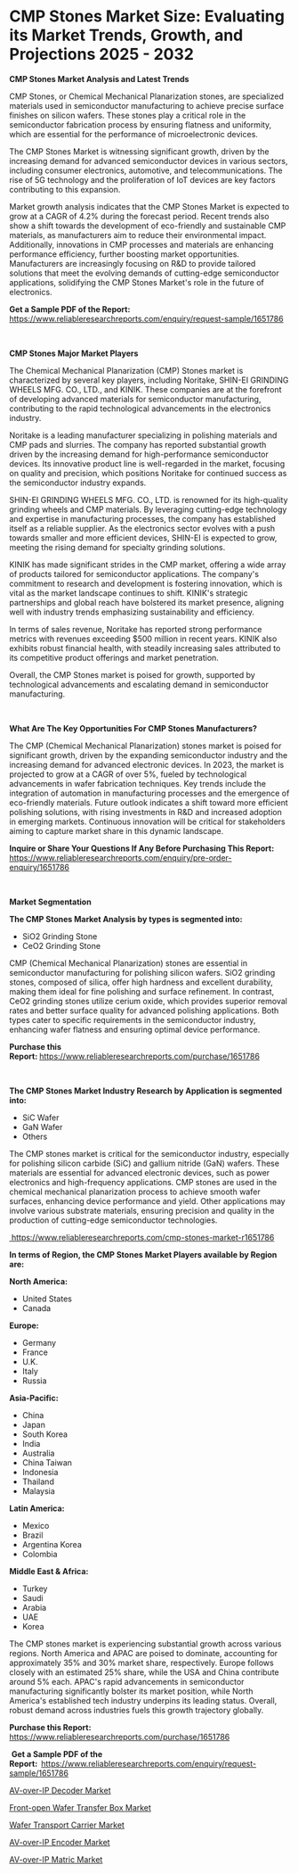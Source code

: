<p><h1>CMP Stones Market Size: Evaluating its Market Trends, Growth, and Projections 2025 - 2032</h1></p><p><strong>CMP Stones Market Analysis and Latest Trends</strong></p>
<p><p>CMP Stones, or Chemical Mechanical Planarization stones, are specialized materials used in semiconductor manufacturing to achieve precise surface finishes on silicon wafers. These stones play a critical role in the semiconductor fabrication process by ensuring flatness and uniformity, which are essential for the performance of microelectronic devices. </p><p>The CMP Stones Market is witnessing significant growth, driven by the increasing demand for advanced semiconductor devices in various sectors, including consumer electronics, automotive, and telecommunications. The rise of 5G technology and the proliferation of IoT devices are key factors contributing to this expansion. </p><p>Market growth analysis indicates that the CMP Stones Market is expected to grow at a CAGR of 4.2% during the forecast period. Recent trends also show a shift towards the development of eco-friendly and sustainable CMP materials, as manufacturers aim to reduce their environmental impact. Additionally, innovations in CMP processes and materials are enhancing performance efficiency, further boosting market opportunities. Manufacturers are increasingly focusing on R&D to provide tailored solutions that meet the evolving demands of cutting-edge semiconductor applications, solidifying the CMP Stones Market's role in the future of electronics.</p></p>
<p><strong>Get a Sample PDF of the Report:&nbsp;</strong> <a href="https://www.reliableresearchreports.com/enquiry/request-sample/1651786?utm_campaign=34&utm_medium=2&utm_source=Github&utm_content=ia&utm_term=06042025&utm_id=cmp-stones">https://www.reliableresearchreports.com/enquiry/request-sample/1651786</a></p>
<p>&nbsp;</p>
<p><strong>CMP Stones Major Market Players</strong></p>
<p><p>The Chemical Mechanical Planarization (CMP) Stones market is characterized by several key players, including Noritake, SHIN-EI GRINDING WHEELS MFG. CO., LTD., and KINIK. These companies are at the forefront of developing advanced materials for semiconductor manufacturing, contributing to the rapid technological advancements in the electronics industry.</p><p>Noritake is a leading manufacturer specializing in polishing materials and CMP pads and slurries. The company has reported substantial growth driven by the increasing demand for high-performance semiconductor devices. Its innovative product line is well-regarded in the market, focusing on quality and precision, which positions Noritake for continued success as the semiconductor industry expands.</p><p>SHIN-EI GRINDING WHEELS MFG. CO., LTD. is renowned for its high-quality grinding wheels and CMP materials. By leveraging cutting-edge technology and expertise in manufacturing processes, the company has established itself as a reliable supplier. As the electronics sector evolves with a push towards smaller and more efficient devices, SHIN-EI is expected to grow, meeting the rising demand for specialty grinding solutions.</p><p>KINIK has made significant strides in the CMP market, offering a wide array of products tailored for semiconductor applications. The company's commitment to research and development is fostering innovation, which is vital as the market landscape continues to shift. KINIK's strategic partnerships and global reach have bolstered its market presence, aligning well with industry trends emphasizing sustainability and efficiency.</p><p>In terms of sales revenue, Noritake has reported strong performance metrics with revenues exceeding $500 million in recent years. KINIK also exhibits robust financial health, with steadily increasing sales attributed to its competitive product offerings and market penetration.</p><p>Overall, the CMP Stones market is poised for growth, supported by technological advancements and escalating demand in semiconductor manufacturing.</p></p>
<p>&nbsp;</p>
<p><strong>What Are The Key Opportunities For CMP Stones Manufacturers?</strong></p>
<p><p>The CMP (Chemical Mechanical Planarization) stones market is poised for significant growth, driven by the expanding semiconductor industry and the increasing demand for advanced electronic devices. In 2023, the market is projected to grow at a CAGR of over 5%, fueled by technological advancements in wafer fabrication techniques. Key trends include the integration of automation in manufacturing processes and the emergence of eco-friendly materials. Future outlook indicates a shift toward more efficient polishing solutions, with rising investments in R&D and increased adoption in emerging markets. Continuous innovation will be critical for stakeholders aiming to capture market share in this dynamic landscape.</p></p>
<p><strong>Inquire or Share Your Questions If Any Before Purchasing This Report:</strong> <a href="https://www.reliableresearchreports.com/enquiry/pre-order-enquiry/1651786?utm_campaign=34&utm_medium=2&utm_source=Github&utm_content=ia&utm_term=06042025&utm_id=cmp-stones">https://www.reliableresearchreports.com/enquiry/pre-order-enquiry/1651786</a></p>
<p>&nbsp;</p>
<p><strong>Market Segmentation</strong></p>
<p><strong>The CMP Stones Market Analysis by types is segmented into:</strong></p>
<p><ul><li>SiO2 Grinding Stone</li><li>CeO2 Grinding Stone</li></ul></p>
<p><p>CMP (Chemical Mechanical Planarization) stones are essential in semiconductor manufacturing for polishing silicon wafers. SiO2 grinding stones, composed of silica, offer high hardness and excellent durability, making them ideal for fine polishing and surface refinement. In contrast, CeO2 grinding stones utilize cerium oxide, which provides superior removal rates and better surface quality for advanced polishing applications. Both types cater to specific requirements in the semiconductor industry, enhancing wafer flatness and ensuring optimal device performance.</p></p>
<p><strong>Purchase this Report:&nbsp;</strong><a href="https://www.reliableresearchreports.com/purchase/1651786?utm_campaign=34&utm_medium=2&utm_source=Github&utm_content=ia&utm_term=06042025&utm_id=cmp-stones">https://www.reliableresearchreports.com/purchase/1651786</a></p>
<p>&nbsp;</p>
<p><strong>The CMP Stones Market Industry Research by Application is segmented into:</strong></p>
<p><ul><li>SiC Wafer</li><li>GaN Wafer</li><li>Others</li></ul></p>
<p><p>The CMP stones market is critical for the semiconductor industry, especially for polishing silicon carbide (SiC) and gallium nitride (GaN) wafers. These materials are essential for advanced electronic devices, such as power electronics and high-frequency applications. CMP stones are used in the chemical mechanical planarization process to achieve smooth wafer surfaces, enhancing device performance and yield. Other applications may involve various substrate materials, ensuring precision and quality in the production of cutting-edge semiconductor technologies.</p></p>
<p><a href="https://www.reliableresearchreports.com/cmp-stones-market-r1651786?utm_campaign=34&utm_medium=2&utm_source=Github&utm_content=ia&utm_term=06042025&utm_id=cmp-stones">&nbsp;https://www.reliableresearchreports.com/cmp-stones-market-r1651786</a></p>
<p><strong>In terms of Region, the CMP Stones Market Players available by Region are:</strong></p>
<p>
    <p> <strong> North America: </strong>
        <ul>
            <li>United States</li>
            <li>Canada</li>
        </ul>
        </p> 
    <p> <strong> Europe: </strong>
        <ul>
            <li>Germany</li>
            <li>France</li>
            <li>U.K.</li>
            <li>Italy</li>
            <li>Russia</li>
        </ul>
        </p> 
    <p> <strong> Asia-Pacific: </strong>
        <ul>
            <li>China</li>
            <li>Japan</li>
            <li>South Korea</li>
            <li>India</li>
            <li>Australia</li>
            <li>China Taiwan</li>
            <li>Indonesia</li>
            <li>Thailand</li>
            <li>Malaysia</li>
        </ul>
        </p> 
    <p> <strong> Latin America: </strong>
        <ul>
            <li>Mexico</li>
            <li>Brazil</li>
            <li>Argentina Korea</li>
            <li>Colombia</li>
        </ul>
        </p> 
    <p> <strong> Middle East & Africa: </strong>
        <ul>
            <li>Turkey</li>
            <li>Saudi</li>
            <li>Arabia</li>
            <li>UAE</li>
            <li>Korea</li>
        </ul>
    </p>
    </p>
<p><p>The CMP stones market is experiencing substantial growth across various regions. North America and APAC are poised to dominate, accounting for approximately 35% and 30% market share, respectively. Europe follows closely with an estimated 25% share, while the USA and China contribute around 5% each. APAC's rapid advancements in semiconductor manufacturing significantly bolster its market position, while North America's established tech industry underpins its leading status. Overall, robust demand across industries fuels this growth trajectory globally.</p></p>
<p><strong>Purchase this Report: </strong><a href="https://www.reliableresearchreports.com/purchase/1651786?utm_campaign=34&utm_medium=2&utm_source=Github&utm_content=ia&utm_term=06042025&utm_id=cmp-stones">https://www.reliableresearchreports.com/purchase/1651786</a></p>
<p>&nbsp;<strong>Get a Sample PDF of the Report:&nbsp;&nbsp;</strong><a href="https://www.reliableresearchreports.com/enquiry/request-sample/1651786?utm_campaign=34&utm_medium=2&utm_source=Github&utm_content=ia&utm_term=06042025&utm_id=cmp-stones">https://www.reliableresearchreports.com/enquiry/request-sample/1651786</a></p>
<p><strong></strong></p>
<p><p><a href="https://github.com/hadshpinay/Market-Research-Report-List-1/blob/main/av-over-ip-decoder-market.md?utm_campaign=34&utm_medium=2&utm_source=Github&utm_content=ia&utm_term=06042025&utm_id=cmp-stones">AV-over-IP Decoder Market</a></p><p><a href="https://github.com/palenjeppecd/Market-Research-Report-List-1/blob/main/front-open-wafer-transfer-box-market.md?utm_campaign=34&utm_medium=2&utm_source=Github&utm_content=ia&utm_term=06042025&utm_id=cmp-stones">Front-open Wafer Transfer Box Market</a></p><p><a href="https://github.com/fendtdjunawo/Market-Research-Report-List-1/blob/main/wafer-transport-carrier-market.md?utm_campaign=34&utm_medium=2&utm_source=Github&utm_content=ia&utm_term=06042025&utm_id=cmp-stones">Wafer Transport Carrier Market</a></p><p><a href="https://github.com/danzopachllq/Market-Research-Report-List-1/blob/main/av-over-ip-encoder-market.md?utm_campaign=34&utm_medium=2&utm_source=Github&utm_content=ia&utm_term=06042025&utm_id=cmp-stones">AV-over-IP Encoder Market</a></p><p><a href="https://github.com/catlowdarcys/Market-Research-Report-List-1/blob/main/av-over-ip-matric-market.md?utm_campaign=34&utm_medium=2&utm_source=Github&utm_content=ia&utm_term=06042025&utm_id=cmp-stones">AV-over-IP Matric Market</a></p></p>